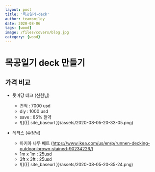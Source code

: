```yaml
---
layout: post
title: '목공일기-deck' 
author: teamsmiley
date: 2020-08-06
tags: [wood]
image: /files/covers/blog.jpg
category: {wood}
---
```


# 목공일기 deck 만들기 

## 가격 비교 

* 뒷마당 데크 (신현님)
  * 견적 : 7000 usd
  * diy : 1000 usd 
  * save : 85% 절약
  * ![]({{ site_baseurl }}/assets/2020-08-05-20-33-05.png)

* 테라스 (수정님)
  * 아키아 나무 메트 (https://www.ikea.com/us/en/p/runnen-decking-outdoor-brown-stained-90234226/)
  * 1m x 1m : 25usd
  * 3ft x 3ft : 25usd
  * ![]({{ site_baseurl }}/assets/2020-08-05-20-35-24.png)


